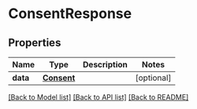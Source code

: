# ConsentResponse

## Properties
Name | Type | Description | Notes
------------ | ------------- | ------------- | -------------
**data** | [**Consent**](Consent.md) |  | [optional] 

[[Back to Model list]](../README.md#documentation-for-models) [[Back to API list]](../README.md#documentation-for-api-endpoints) [[Back to README]](../README.md)

